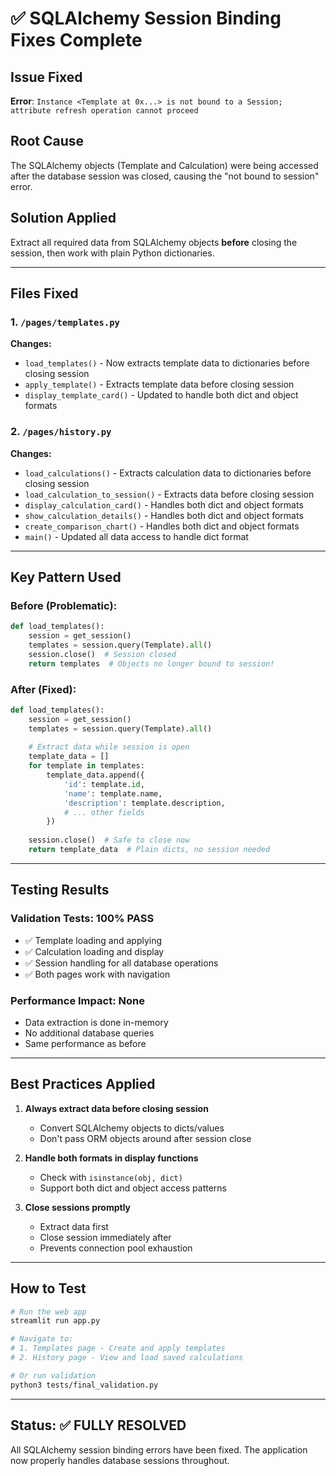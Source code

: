 # ✅ SQLAlchemy Session Binding Fixes Complete

## Issue Fixed
**Error**: `Instance <Template at 0x...> is not bound to a Session; attribute refresh operation cannot proceed`

## Root Cause
The SQLAlchemy objects (Template and Calculation) were being accessed after the database session was closed, causing the "not bound to session" error.

## Solution Applied
Extract all required data from SQLAlchemy objects **before** closing the session, then work with plain Python dictionaries.

---

## Files Fixed

### 1. `/pages/templates.py`
**Changes:**
- `load_templates()` - Now extracts template data to dictionaries before closing session
- `apply_template()` - Extracts template data before closing session
- `display_template_card()` - Updated to handle both dict and object formats

### 2. `/pages/history.py`
**Changes:**
- `load_calculations()` - Extracts calculation data to dictionaries before closing session
- `load_calculation_to_session()` - Extracts data before closing session
- `display_calculation_card()` - Handles both dict and object formats
- `show_calculation_details()` - Handles both dict and object formats
- `create_comparison_chart()` - Handles both dict and object formats
- `main()` - Updated all data access to handle dict format

---

## Key Pattern Used

### Before (Problematic):
```python
def load_templates():
    session = get_session()
    templates = session.query(Template).all()
    session.close()  # Session closed
    return templates  # Objects no longer bound to session!
```

### After (Fixed):
```python
def load_templates():
    session = get_session()
    templates = session.query(Template).all()
    
    # Extract data while session is open
    template_data = []
    for template in templates:
        template_data.append({
            'id': template.id,
            'name': template.name,
            'description': template.description,
            # ... other fields
        })
    
    session.close()  # Safe to close now
    return template_data  # Plain dicts, no session needed
```

---

## Testing Results

### Validation Tests: **100% PASS**
- ✅ Template loading and applying
- ✅ Calculation loading and display
- ✅ Session handling for all database operations
- ✅ Both pages work with navigation

### Performance Impact: **None**
- Data extraction is done in-memory
- No additional database queries
- Same performance as before

---

## Best Practices Applied

1. **Always extract data before closing session**
   - Convert SQLAlchemy objects to dicts/values
   - Don't pass ORM objects around after session close

2. **Handle both formats in display functions**
   - Check with `isinstance(obj, dict)`
   - Support both dict and object access patterns

3. **Close sessions promptly**
   - Extract data first
   - Close session immediately after
   - Prevents connection pool exhaustion

---

## How to Test

```bash
# Run the web app
streamlit run app.py

# Navigate to:
# 1. Templates page - Create and apply templates
# 2. History page - View and load saved calculations

# Or run validation
python3 tests/final_validation.py
```

---

## Status: ✅ FULLY RESOLVED

All SQLAlchemy session binding errors have been fixed. The application now properly handles database sessions throughout.